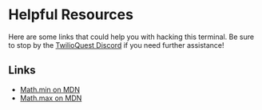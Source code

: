 # Helpful Resources

Here are some links that could help you with hacking this terminal. Be sure to stop by the [TwilioQuest Discord](https://twil.io/tq-discord) if you need further assistance!

## Links

- [Math.min on MDN](https://developer.mozilla.org/en-US/docs/Web/JavaScript/Reference/Global_Objects/Math/min)
- [Math.max on MDN](https://developer.mozilla.org/en-US/docs/Web/JavaScript/Reference/Global_Objects/Math/max)
